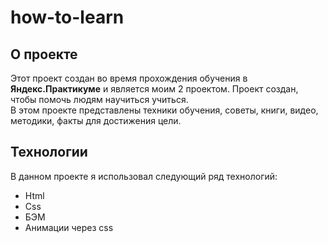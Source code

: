 # how-to-learn
## О проекте
Этот проект создан во время прохождения обучения в **Яндекс.Практикуме** и является моим 2 проектом. Проект создан, чтобы помочь людям научиться учиться.  
В этом проекте представлены техники обучения, советы, книги, видео, методики, факты для достижения цели.

## Технологии 
В данном проекте я использовал следующий ряд технологий:  
* Html  
* Css  
* БЭМ
* Анимации через css
